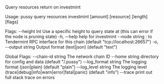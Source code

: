 Query resources return on investmint

Usage:
  pussy query resources investmint [amount] [resource] [length] [flags]

Flags:
      --height int      Use a specific height to query state at (this can error if the node is pruning state)
  -h, --help            help for investmint
      --node string     <host>:<port> to Tendermint RPC interface for this chain (default "tcp://localhost:26657")
  -o, --output string   Output format (text|json) (default "text")

Global Flags:
      --chain-id string     The network chain ID
      --home string         directory for config and data (default "/.pussy")
      --log_format string   The logging format (json|plain) (default "plain")
      --log_level string    The logging level (trace|debug|info|warn|error|fatal|panic) (default "info")
      --trace               print out full stack trace on errors
